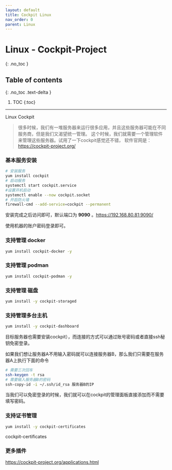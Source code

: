 ```yaml
---
layout: default
title: Cockpit Linux
nav_order: 0
parent: Linux
---
```




# Linux - Cockpit-Project
{: .no_toc }

## Table of contents
{: .no_toc .text-delta }

1. TOC
{:toc}

---


Linux Cockpit

>很多时候，我们有一堆服务器来运行很多应用，并且这些服务器可能在不同服务商，但是我们又渴望统一管理。
>这个时候，我们就需要一个管理软件来管理这些服务器。试用了一下cockpit感觉还不错，
>软件官网是：https://cockpit-project.org/

### 基本服务安装

```bash
# 安装服务
yum install cockpit
# 启动服务
systemctl start cockpit.service
#设置开机启动
systemctl enable --now cockpit.socket
# 开启防火墙
firewall-cmd --add-service=cockpit --permanent
```

安装完成之后访问即可，默认端口为 **9090** 。https://192.168.80.81:9090/

使用机器的账户密码登录即可。

### 支持管理 docker

```bash
yum install cockpit-docker -y
```

### 支持管理 podman

```bash
yum install cockpit-podman -y
```


### 支持管理 磁盘

```bash
yum install -y cockpit-storaged
```

### 支持管理多台主机

```bash
yum install -y cockpit-dashboard
```

目标服务器也需要安装cockpit），而连接的方式可以通过账号密码或者直接ssh秘钥免密登录。

如果我们想让服务器A不用输入密码就可以连接服务器B，那么我们只需要在服务器A上执行下面的命令

```bash
# 需要三次回车
ssh-keygen -t rsa
# 需要输入服务器B的密码
ssh-copy-id -i ~/.ssh/id_rsa 服务器B的IP
```

当我们可以免密登录的时候，我们就可以在cockpit的管理面板直接添加而不需要填写密码。

### 支持证书管理

```bash
yum install -y cockpit-certificates
```
cockpit-certificates


### 更多插件

https://cockpit-project.org/applications.html

